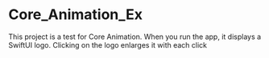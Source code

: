 # Core_Animation_Ex
This project is a test for Core Animation. When you run the app, it displays a SwiftUI logo. Clicking on the logo enlarges it with each click
